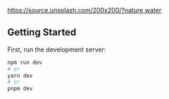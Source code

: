 https://source.unsplash.com/200x200/?nature,water

## Getting Started

First, run the development server:

```bash
npm run dev
# or
yarn dev
# or
pnpm dev
```
